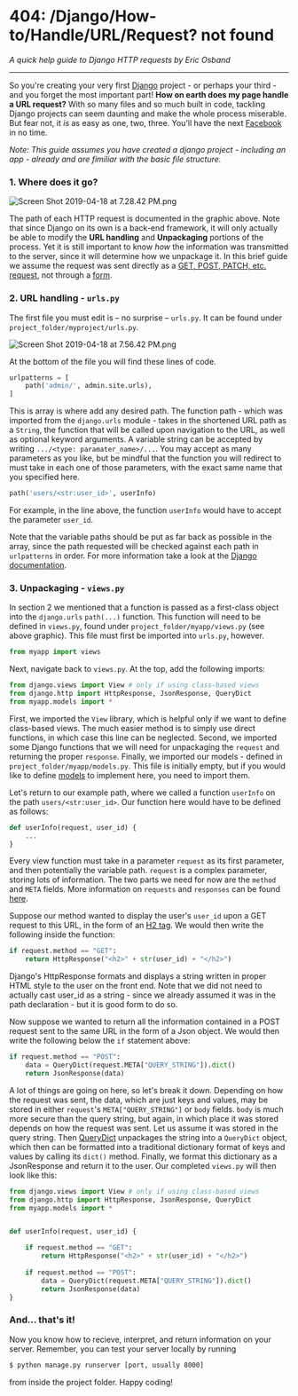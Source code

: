 # 404: /Django/How-to/Handle/URL/Request? not found
*A quick help guide to Django HTTP requests by Eric Osband*

 ---

 So you're creating your very first [Django](https://www.djangoproject.com/) project - or perhaps your third - and you forget the most important part! **How on earth does my page handle a URL request?** With so many files and so much built in code, tackling Django projects can seem daunting and make the whole process miserable. But fear not, it *is* as easy as one, two, three. You'll have the next [Facebook](https://www.facebook.com/) in no time. 
 
 *Note: This guide assumes you have created a django project - including an app - already and are fimiliar with the basic file structure.*
 
### 1. Where does it go?

![Screen Shot 2019-04-18 at 7.28.42 PM.png](https://www.dropbox.com/s/bs5uoeg0xkjbans/Screen%20Shot%202019-04-18%20at%207.28.42%20PM.png?dl=0&raw=1)

The path of each HTTP request is documented in the graphic above. Note that since Django on its own is a back-end framework, it will only actually be able to modify the **URL handling** and **Unpackaging** portions of the process. Yet it is still important to know *how* the information was transmitted to the server, since it will determine how we unpackage it. In this brief guide we assume the request was sent directly as a [GET, POST, PATCH, etc. request](https://spring.io/understanding/REST), not through a [form](https://docs.djangoproject.com/en/2.2`/topics/forms/).

### 2. URL handling - `urls.py`

The first file you must edit is – no surprise – `urls.py`. It can be found under `project_folder/myproject/urls.py`.

![Screen Shot 2019-04-18 at 7.56.42 PM.png](https://www.dropbox.com/s/f03c5qsdsy2rg8c/Screen%20Shot%202019-04-18%20at%207.56.42%20PM.png?dl=0&raw=1)

At the bottom of the file you will find these lines of code. 
```python
urlpatterns = [
    path('admin/', admin.site.urls),
]
```
This is array is where add any desired path. The function path - which was imported from the `django.urls` module - takes in the shortened URL path as a `String`, the function that will be called upon navigation to the URL, as well as optional keyword arguments. A variable string can be accepted by writing `.../<type: paramater_name>/...`. You may accept as many parameters as you like, but be mindful that the function you will redirect to must take in each one of those parameters, with the exact same name that you specified here.

```python
path('users/<str:user_id>', userInfo)
```
For example, in the line above, the function `userInfo` would have to accept the parameter `user_id`. 

Note that the variable paths should be put as far back as possible in the array, since the path requested will be checked against each path in `urlpatterns` in order. For more information take a look at the [Django documentation](https://docs.djangoproject.com/en/2.1/topics/http/urls/).

### 3. Unpackaging - `views.py`
In section 2 we mentioned that a function is passed as a first-class object into the `django.urls` `path(...)` function. This function will need to be defined in `views.py`, found under `project_folder/myapp/views.py` (see above graphic). This file must first be imported into `urls.py`, however. 
```python
from myapp import views
```
Next, navigate back to `views.py`. At the top, add the following imports: 
```python
from django.views import View # only if using class-based views
from django.http import HttpResponse, JsonResponse, QueryDict
from myapp.models import *
```
First, we imported the `View` library, which is helpful only if we want to define class-based views. The much easier method is to simply use direct functions, in which case this line can be neglected. Second, we imported some Django functions that we will need for unpackaging the `request` and returning the proper `response`. Finally, we imported our models - defined in `project_folder/myapp/models.py`. This file is initially empty, but if you would like to define [models](https://docs.djangoproject.com/en/2.2/topics/db/models/) to implement here, you need to import them.

Let's return to our example path, where we called a function `userInfo` on the path `users/<str:user_id>`. Our function here would have to be defined as follows:

```python
def userInfo(request, user_id) {
    ...
}
```

Every view function must take in a parameter `request` as its first parameter, and then potentially the variable path. `request` is a complex parameter, storing lots of information. The two parts we need for now are the `method` and `META` fields. More information on `requests` and `responses` can be found [here](https://docs.djangoproject.com/en/2.2/ref/request-response/). 

Suppose our method wanted to display the user's `user_id` upon a GET request to this URL, in the form of an [H2 tag](https://www.w3schools.com/tags/tag_hn.asp). We would then write the following inside the function:

```python
if request.method == "GET":
    return HttpResponse("<h2>" + str(user_id) + "</h2>")
```

Django's HttpResponse formats and displays a string written in proper HTML style to the user on the front end. Note that we did not need to actually cast user_id as a string - since we already assumed it was in the path declaration - but it is good form to do so. 

Now suppose we wanted to return all the information contained in a POST request sent to the same URL in the form of a Json object. We would then write the following below the `if` statement above:

```python
if request.method == "POST":
    data = QueryDict(request.META["QUERY_STRING"]).dict()
    return JsonResponse(data)
```

A lot of things are going on here, so let's break it down. Depending on how the request was sent, the data, which are just keys and values, may be stored in either `request`'s `META["QUERY_STRING"]` or `body` fields. `body` is much more secure than the query string, but again, in which place it was stored depends on how the request was sent. Let us assume it was stored in the query string. Then [QueryDict](https://docs.djangoproject.com/en/2.2/topics/db/queries/) unpackages the string into a `QueryDict` object, which then can be formatted into a traditional dictionary format of keys and values by calling its `dict()` method. Finally, we format this dictionary as a JsonResponse and return it to the user. Our completed `views.py` will then look like this:

```python
from django.views import View # only if using class-based views
from django.http import HttpResponse, JsonResponse, QueryDict
from myapp.models import *


def userInfo(request, user_id) {

    if request.method == "GET":
        return HttpResponse("<h2>" + str(user_id) + "</h2>")
        
    if request.method == "POST":
        data = QueryDict(request.META["QUERY_STRING"]).dict()
        return JsonResponse(data)
}
```


### And... that's it!
Now you know how to recieve, interpret, and return information on your server. Remember, you can test your server locally by running
```sh
$ python manage.py runserver [port, usually 8000]
```
from inside the project folder. Happy coding!
